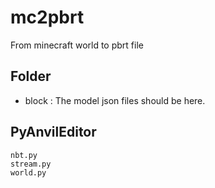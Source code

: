 # mc2pbrt

From minecraft world to pbrt file

## Folder

* block : The model json files should be here.

## PyAnvilEditor

```
nbt.py
stream.py
world.py
```
